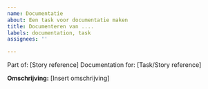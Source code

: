 ```yaml
---
name: Documentatie
about: Een task voor documentatie maken
title: Documenteren van ....
labels: documentation, task
assignees: ''

---
```


Part of: [Story reference]
Documentation for: [Task/Story reference]

**Omschrijving:**
[Insert omschrijving]
